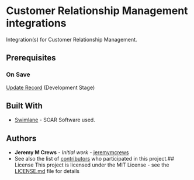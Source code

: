 # Customer Relationship Management integrations
Integration(s) for Customer Relationship Management.
## Prerequisites
### On Save
[Update Record](https://github.com/PhoenixNAP-SecuritySrvs/Swimlane-3.2-Intgrations/tree/master/Customer%20Relationship%20Management/On%20Save/Update%20Record) (Development Stage)
## Built With
* [Swimlane](http://www.swimlane.com) - SOAR Software used.
## Authors
* **Jeremy M Crews** - *Initial work* - [jeremymcrews](https://github.com/jeremymcrews)
* See also the list of [contributors](https://github.com/PhoenixNAP-SecuritySrvs/Swimlane-Intergrations/graphs/contributors) who participated in this project.## License
This project is licensed under the MIT License - see the [LICENSE.md](LICENSE.md) file for details